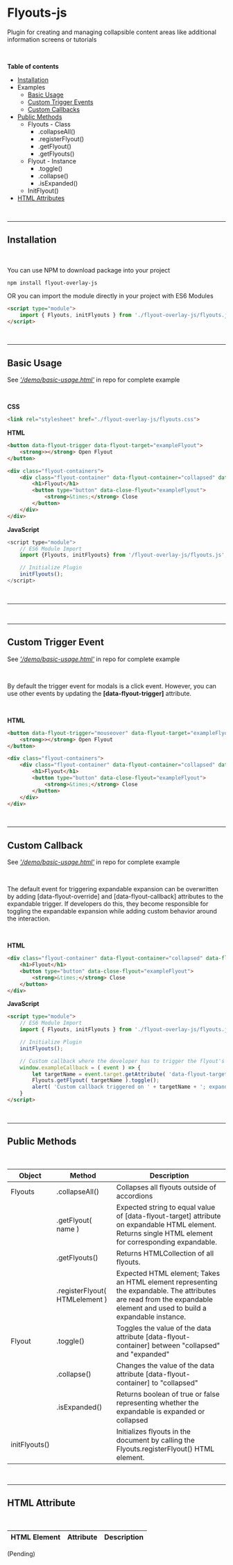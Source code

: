 # Flyouts-js

Plugin for creating and managing collapsible content areas like additional information screens or tutorials

<br>

**Table of contents** 
- [Installation](#installation)
- Examples
    - [Basic Usage](#basic-usage)
    - [Custom Trigger Events](#trigger-events)
    - [Custom Callbacks](#custom-callback)
- [Public Methods](#public-methods) 
    - Flyouts - Class
        - .collapseAll()
        - .registerFlyout()
        - .getFlyout()
        - .getFlyouts()
    - Flyout - Instance
        - .toggle()
        - .collapse()
        - .isExpanded()
    - InitFlyout()
- [HTML Attributes](#html-attributes)

<br>

---

## Installation

<br>

You can use NPM to download package into your project 
```
npm install flyout-overlay-js
```
OR you can import the module directly in your project with ES6 Modules

```HTML
<script type="module">
    import { Flyouts, initFlyouts } from './flyout-overlay-js/flyouts.js';
</script>
```

<br>

---

## Basic Usage
See [*'/demo/basic-usage.html'*](https://github.com/jvuzzell/flyout-overlay-js/tree/main/demo) in repo for complete example

<br>

**CSS**
```HTML
<link rel="stylesheet" href="./flyout-overlay-js/flyouts.css">
```

**HTML**
```HTML
<button data-flyout-trigger data-flyout-target="exampleFlyout">
    <strong>></strong> Open Flyout
</button> 

<div class="flyout-containers">
    <div class="flyout-container" data-flyout-container="collapsed" data-flyout-target="exampleFlyout">
        <h1>Flyout</h1>
        <button type="button" data-close-flyout="exampleFlyout">
            <strong>&times;</strong> Close
        </button>
    </div>
</div>
```

**JavaScript**
```Javascript
<script type="module">
    // ES6 Module Import
    import {Flyouts, initFlyouts} from '/flyout-overlay-js/flyouts.js';

    // Initialize Plugin
    initFlyouts(); 
</script>
```

<br>

---


<br>

---

## Custom Trigger Event
See [*'/demo/basic-usage.html'*](https://github.com/jvuzzell/flyout-overlay-js/tree/main/demo) in repo for complete example

<br>

By default the trigger event for modals is a click event. However, you can use other events by updating the **[data-flyout-trigger]** attribute. 

<br>

**HTML**
```HTML
<button data-flyout-trigger="mouseover" data-flyout-target="exampleFlyout">
    <strong>></strong> Open Flyout
</button> 

<div class="flyout-containers">
    <div class="flyout-container" data-flyout-container="collapsed" data-flyout-target="exampleFlyout">
        <h1>Flyout</h1>
        <button type="button" data-close-flyout="exampleFlyout">
            <strong>&times;</strong> Close
        </button>
    </div>
</div>
```
<br>

---

## Custom Callback
See [*'/demo/basic-usage.html'*](https://github.com/jvuzzell/flyout-overlay-js/tree/main/demo) in repo for complete example

<br>

The default event for triggering expandable expansion can be overwritten by adding [data-flyout-override] and [data-flyout-callback] attributes to the expandable trigger. If developers do this, they become responsible for toggling the expandable expansion while adding custom behavior around the interaction.

<br>

**HTML**
```HTML
<div class="flyout-container" data-flyout-container="collapsed" data-flyout-target="exampleFlyout"  data-flyout-override=true data-flyout-callback="exampleCallback">
    <h1>Flyout</h1>
    <button type="button" data-close-flyout="exampleFlyout">
        <strong>&times;</strong> Close
    </button> 
</div>
```

**JavaScript**
```HTML
<script type="module">
    // ES6 Module Import
    import { Flyouts, initFlyouts } from './flyout-overlay-js/flyouts.js'; 

    // Initialize Plugin
    initFlyouts();

    // Custom callback where the developer has to trigger the flyout's visibility 
    window.exampleCallback = ( event ) => {
        let targetName = event.target.getAttribute( 'data-flyout-target' ); 
        Flyouts.getFlyout( targetName ).toggle(); 
        alert( 'Custom callback triggered on ' + targetName + '; expanded = ' + Flyouts.getFlyout( targetName ).getSettings().expanded );
    } 
</script>
```

<br>

---

## Public Methods

<br>

|Object|Method|Description|
|---|---|---|
|Flyouts|.collapseAll()|Collapses all flyouts outside of accordions|
||.getFlyout( name )| Expected string to equal value of [data-flyout-target] attribute on expandable HTML element. Returns single HTML element for corresponding expandable.  |
||.getFlyouts()|Returns HTMLCollection of all flyouts.|
||.registerFlyout( HTMLelement )|Expected HTML element; Takes an HTML element representing the expandable. The attributes are read from the expandable element and used to build a expandable instance.|
|Flyout|.toggle()|Toggles the value of the data attribute [data-flyout-container] between "collapsed" and "expanded"|
||.collapse()|Changes the value of the data attribute [data-flyout-container] to "collapsed"|
||.isExpanded()|Returns boolean of true or false representing whether the expandable is expanded or collapsed| 
|initFlyouts()||Initializes flyouts in the document by calling the Flyouts.registerFlyout() HTML element.|

<br>

---

## HTML Attribute

<bR>

| HTML Element | Attribute | Description |
|--------------|-----------|-------------|
(Pending)

